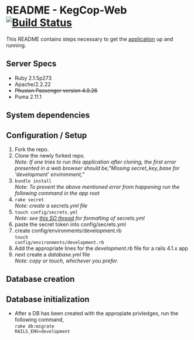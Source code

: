 # README - KegCop-Web [![Build Status](https://travis-ci.org/ipatch/kegcop-web.svg?branch=master)](https://travis-ci.org/ipatch/kegcop-web)
This README contains steps necessary to get the [application](http://kegcop.chrisrjones.com/) up and running.

## Server Specs
- Ruby 2.1.5p273
- Apache/2.2.22
- ~~Phusion Passenger version 4.0.26~~
- Puma 2.11.1

##  System dependencies

##  Configuration / Setup
1.  Fork the repo.
2.  Clone the newly forked repo.<br />
*Note: If one tries to run this application after cloning, the first error presented in a web browser should be,"Missing secret_key_base for 'development' environment,"*<br />
3. <code>bundle install</code><br />
*Note: To prevent the above mentioned error from happening run the following command in the app
root*<br />
4. <code>rake secret</code><br />
*Note: create a secrets.yml file*<br />
5. <code>touch config/secrets.yml</code><br />
*Note: see [this SO thread](http://stackoverflow.com/questions/21136363/) for formatting of secrets.yml*
6. paste the secret token into config/secrets.yml
7. create config/environments/development.rb<br />
<code>touch config/environments/development.rb</code>
8. Add the appropriate lines for the *development.rb* file for a rails 4.1.x app
9. next create a *database.yml* file<br />
*Note: copy or touch, whichever you prefer.*

## Database creation

##  Database initialization
- After a DB has been created with the appropiate privledges, run the following command,<br />
<code>rake db:migrate RAILS_ENV=development</code>
